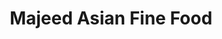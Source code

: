 ---
title: "Majeed Asian Fine Food"
url: /ruesselsheim-am-main/majeed-asian-fine-food/
shop: Supermarkt
---